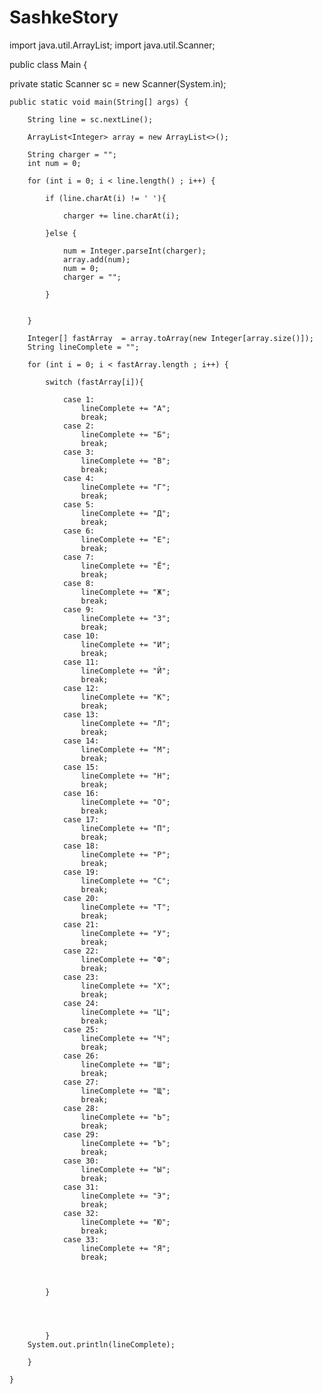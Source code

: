 # SashkeStory
import java.util.ArrayList;
import java.util.Scanner;

public class Main {

   private static  Scanner sc = new Scanner(System.in);

    public static void main(String[] args) {

        String line = sc.nextLine();

        ArrayList<Integer> array = new ArrayList<>();

        String charger = "";
        int num = 0;

        for (int i = 0; i < line.length() ; i++) {

            if (line.charAt(i) != ' '){

                charger += line.charAt(i);

            }else {

                num = Integer.parseInt(charger);
                array.add(num);
                num = 0;
                charger = "";

            }


        }

        Integer[] fastArray  = array.toArray(new Integer[array.size()]);
        String lineComplete = "";

        for (int i = 0; i < fastArray.length ; i++) {

            switch (fastArray[i]){

                case 1:
                    lineComplete += "А";
                    break;
                case 2:
                    lineComplete += "Б";
                    break;
                case 3:
                    lineComplete += "В";
                    break;
                case 4:
                    lineComplete += "Г";
                    break;
                case 5:
                    lineComplete += "Д";
                    break;
                case 6:
                    lineComplete += "Е";
                    break;
                case 7:
                    lineComplete += "Ё";
                    break;
                case 8:
                    lineComplete += "Ж";
                    break;
                case 9:
                    lineComplete += "З";
                    break;
                case 10:
                    lineComplete += "И";
                    break;
                case 11:
                    lineComplete += "Й";
                    break;
                case 12:
                    lineComplete += "К";
                    break;
                case 13:
                    lineComplete += "Л";
                    break;
                case 14:
                    lineComplete += "М";
                    break;
                case 15:
                    lineComplete += "Н";
                    break;
                case 16:
                    lineComplete += "О";
                    break;
                case 17:
                    lineComplete += "П";
                    break;
                case 18:
                    lineComplete += "Р";
                    break;
                case 19:
                    lineComplete += "С";
                    break;
                case 20:
                    lineComplete += "Т";
                    break;
                case 21:
                    lineComplete += "У";
                    break;
                case 22:
                    lineComplete += "Ф";
                    break;
                case 23:
                    lineComplete += "Х";
                    break;
                case 24:
                    lineComplete += "Ц";
                    break;
                case 25:
                    lineComplete += "Ч";
                    break;
                case 26:
                    lineComplete += "Ш";
                    break;
                case 27:
                    lineComplete += "Щ";
                    break;
                case 28:
                    lineComplete += "Ь";
                    break;
                case 29:
                    lineComplete += "Ъ";
                    break;
                case 30:
                    lineComplete += "Ы";
                    break;
                case 31:
                    lineComplete += "Э";
                    break;
                case 32:
                    lineComplete += "Ю";
                    break;
                case 33:
                    lineComplete += "Я";
                    break;



            }




            }
        System.out.println(lineComplete);

        }

    }


